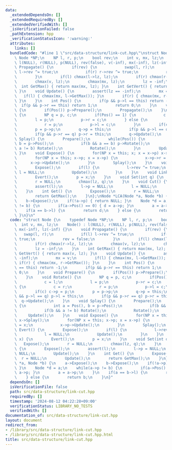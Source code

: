 ```yaml
---
data:
  _extendedDependsOn: []
  _extendedRequiredBy: []
  _extendedVerifiedWith: []
  _isVerificationFailed: false
  _pathExtension: hpp
  _verificationStatusIcon: ':warning:'
  attributes:
    links: []
  bundledCode: "#line 1 \"src/data-structure/link-cut.hpp\"\nstruct Node {\n    typedef\
    \ Node *NP;\n    NP l, r, p;\n    bool rev;\n    int v, mx, lz;\n    Node() :\
    \ l(NULL), r(NULL), p(NULL), rev(false), v(-inf), mx(-inf), lz(-inf) {}\n    void\
    \ Propagate() {\n        if(rev) {\n            swap(l, r);\n            if(l)\
    \ l->rev ^= true;\n            if(r) r->rev ^= true;\n            rev = false;\n\
    \        }\n        if(l) chmax(l->lz, lz);\n        if(r) chmax(r->lz, lz);\n\
    \        chmax(v, lz);\n        chmax(mx, lz);\n        lz = -inf;\n    }\n  \
    \  int GetMax() { return max(mx, lz); }\n    int GetVert() { return max(v, lz);\
    \ }\n    void Update() {\n        assert(lz == -inf);\n        mx = v;\n     \
    \   if(l) { chmax(mx, l->GetMax()); }\n        if(r) { chmax(mx, r->GetMax());\
    \ }\n    }\n    int Pos() {\n        if(p && p->l == this) return -1;\n      \
    \  if(p && p->r == this) return 1;\n        return 0;\n    }\n    void Prepare()\
    \ {\n        if(Pos()) p->Prepare();\n        Propagate();\n    }\n    void Rotate()\
    \ {\n        NP q = p, c;\n        if(Pos() == 1) {\n            c = l;\n    \
    \        l = p;\n            p->r = c;\n        } else {\n            c = r;\n\
    \            r = p;\n            p->l = c;\n        }\n        if(c) c->p = p;\n\
    \        p = p->p;\n        q->p = this;\n        if(p && p->l == q) p->l = this;\n\
    \        if(p && p->r == q) p->r = this;\n        q->Update();\n    }\n    void\
    \ Splay() {\n        Prepare();\n        while(Pos()) {\n            int a = Pos(),\
    \ b = p->Pos();\n            if(b && a == b) p->Rotate();\n            if(b &&\
    \ a != b) Rotate();\n            Rotate();\n        }\n        Update();\n   \
    \ }\n    void Expose() {\n        for(NP x = this; x; x = x->p) x->Splay();\n\
    \        for(NP x = this; x->p; x = x->p) {\n            x->p->r = x;\n      \
    \      x->p->Update();\n        }\n        Splay();\n    }\n    void Evert() {\n\
    \        Expose();\n        if(l) {\n            l->rev ^= true;\n           \
    \ l = NULL;\n            Update();\n        }\n    }\n    void Link(NP x) {\n\
    \        Evert();\n        p = x;\n    }\n    void Set(int q) {\n        Expose();\n\
    \        r = NULL;\n        chmax(lz, q);\n    }\n    void Cut() {\n        Expose();\n\
    \        assert(l);\n        l->p = NULL;\n        l = NULL;\n        Update();\n\
    \    }\n    int Get() {\n        Expose();\n        r = NULL;\n        Update();\n\
    \        return GetMax();\n    }\n};\nNode *LCA(Node *a, Node *b) {\n    a->Expose();\n\
    \    b->Expose();\n    if(!a->p) { return NULL; }\n    Node *d = a;\n    while(a->p\
    \ != b) {\n        if(a->Pos() == 0) { d = a->p; }\n        a = a->p;\n    }\n\
    \    if(a == b->l) {\n        return d;\n    } else {\n        return b;\n   \
    \ }\n}\n"
  code: "struct Node {\n    typedef Node *NP;\n    NP l, r, p;\n    bool rev;\n  \
    \  int v, mx, lz;\n    Node() : l(NULL), r(NULL), p(NULL), rev(false), v(-inf),\
    \ mx(-inf), lz(-inf) {}\n    void Propagate() {\n        if(rev) {\n         \
    \   swap(l, r);\n            if(l) l->rev ^= true;\n            if(r) r->rev ^=\
    \ true;\n            rev = false;\n        }\n        if(l) chmax(l->lz, lz);\n\
    \        if(r) chmax(r->lz, lz);\n        chmax(v, lz);\n        chmax(mx, lz);\n\
    \        lz = -inf;\n    }\n    int GetMax() { return max(mx, lz); }\n    int\
    \ GetVert() { return max(v, lz); }\n    void Update() {\n        assert(lz ==\
    \ -inf);\n        mx = v;\n        if(l) { chmax(mx, l->GetMax()); }\n       \
    \ if(r) { chmax(mx, r->GetMax()); }\n    }\n    int Pos() {\n        if(p && p->l\
    \ == this) return -1;\n        if(p && p->r == this) return 1;\n        return\
    \ 0;\n    }\n    void Prepare() {\n        if(Pos()) p->Prepare();\n        Propagate();\n\
    \    }\n    void Rotate() {\n        NP q = p, c;\n        if(Pos() == 1) {\n\
    \            c = l;\n            l = p;\n            p->r = c;\n        } else\
    \ {\n            c = r;\n            r = p;\n            p->l = c;\n        }\n\
    \        if(c) c->p = p;\n        p = p->p;\n        q->p = this;\n        if(p\
    \ && p->l == q) p->l = this;\n        if(p && p->r == q) p->r = this;\n      \
    \  q->Update();\n    }\n    void Splay() {\n        Prepare();\n        while(Pos())\
    \ {\n            int a = Pos(), b = p->Pos();\n            if(b && a == b) p->Rotate();\n\
    \            if(b && a != b) Rotate();\n            Rotate();\n        }\n   \
    \     Update();\n    }\n    void Expose() {\n        for(NP x = this; x; x = x->p)\
    \ x->Splay();\n        for(NP x = this; x->p; x = x->p) {\n            x->p->r\
    \ = x;\n            x->p->Update();\n        }\n        Splay();\n    }\n    void\
    \ Evert() {\n        Expose();\n        if(l) {\n            l->rev ^= true;\n\
    \            l = NULL;\n            Update();\n        }\n    }\n    void Link(NP\
    \ x) {\n        Evert();\n        p = x;\n    }\n    void Set(int q) {\n     \
    \   Expose();\n        r = NULL;\n        chmax(lz, q);\n    }\n    void Cut()\
    \ {\n        Expose();\n        assert(l);\n        l->p = NULL;\n        l =\
    \ NULL;\n        Update();\n    }\n    int Get() {\n        Expose();\n      \
    \  r = NULL;\n        Update();\n        return GetMax();\n    }\n};\nNode *LCA(Node\
    \ *a, Node *b) {\n    a->Expose();\n    b->Expose();\n    if(!a->p) { return NULL;\
    \ }\n    Node *d = a;\n    while(a->p != b) {\n        if(a->Pos() == 0) { d =\
    \ a->p; }\n        a = a->p;\n    }\n    if(a == b->l) {\n        return d;\n\
    \    } else {\n        return b;\n    }\n}"
  dependsOn: []
  isVerificationFile: false
  path: src/data-structure/link-cut.hpp
  requiredBy: []
  timestamp: '2024-08-12 04:22:28+09:00'
  verificationStatus: LIBRARY_NO_TESTS
  verifiedWith: []
documentation_of: src/data-structure/link-cut.hpp
layout: document
redirect_from:
- /library/src/data-structure/link-cut.hpp
- /library/src/data-structure/link-cut.hpp.html
title: src/data-structure/link-cut.hpp
---
```

